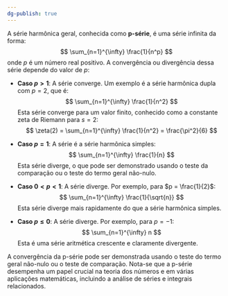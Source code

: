 ```yaml
---
dg-publish: true
---
```


A série harmônica geral, conhecida como **p-série**, é uma série infinita da forma:
$$
\sum_{n=1}^{\infty} \frac{1}{n^p}
$$
onde $p$ é um número real positivo. A convergência ou divergência dessa série depende do valor de $p$:

- **Caso $p > 1$**: A série converge. Um exemplo é a série harmônica dupla com $p = 2$, que é:
$$
\sum_{n=1}^{\infty} \frac{1}{n^2}
$$
Esta série converge para um valor finito, conhecido como a constante zeta de Riemann para $s = 2$:
$$
\zeta(2) = \sum_{n=1}^{\infty} \frac{1}{n^2} = \frac{\pi^2}{6}
$$
- **Caso $p = 1$**: A série é a série harmônica simples:
$$
\sum_{n=1}^{\infty} \frac{1}{n}
$$
Esta série diverge, o que pode ser demonstrado usando o teste da comparação ou o teste do termo geral não-nulo.

- **Caso $0 < p < 1$**: A série diverge. Por exemplo, para $p = \frac{1}{2}$:
$$
\sum_{n=1}^{\infty} \frac{1}{\sqrt{n}}
$$
Esta série diverge mais rapidamente do que a série harmônica simples.

- **Caso $p \leq 0$**: A série diverge. Por exemplo, para $p = -1$:
$$
\sum_{n=1}^{\infty} n
$$
Esta é uma série aritmética crescente e claramente divergente.

A convergência da p-série pode ser demonstrada usando o teste do termo geral não-nulo ou o teste de comparação. Nota-se que a p-série desempenha um papel crucial na teoria dos números e em várias aplicações matemáticas, incluindo a análise de séries e integrais relacionados.

